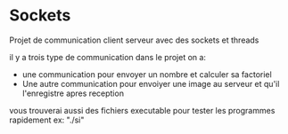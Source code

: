 # Sockets
Projet de communication client serveur avec des sockets et threads

il y a trois type de communication dans le projet on a:

- une communication pour envoyer un nombre et calculer sa factoriel
- Une autre communication pour envoiyer une image au serveur et qu'il l'enregistre apres reception

vous trouverai aussi des fichiers executable pour tester les programmes rapidement ex: "./si"
